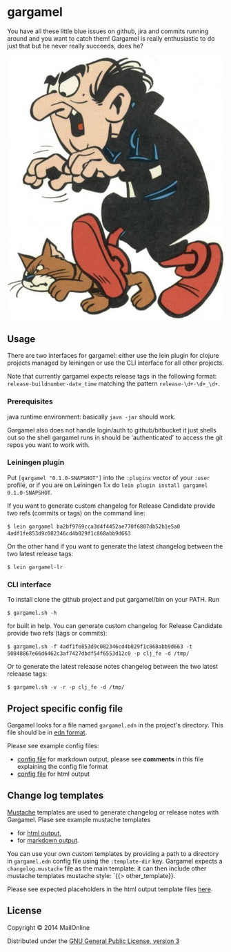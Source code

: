 # gargamel

You have all these little blue issues on github, jira and commits running around and you want to catch them! Gargamel is really enthusiastic to do just that but he never really succeeds, does he?

![alt tag](pics/gargamel.jpg)

## Usage

There are two interfaces for gargamel: either use the lein plugin for clojure projects managed by leiningen or use the CLI interface for all other projects.

Note that currently gargamel expects release tags in the following format: `release-buildnumber-date_time` matching the pattern `release-\d+-\d+_\d+`.

### Prerequisites

java runtime environment: basically `java -jar` should work.

Gargamel also does not handle login/auth to github/bitbucket it just shells out so the shell gargamel runs in should be 'authenticated' to access the git repos you want to work with.

### Leiningen plugin

Put `[gargamel "0.1.0-SNAPSHOT"]` into the `:plugins` vector of your
`:user` profile, or if you are on Leiningen 1.x do `lein plugin install
gargamel 0.1.0-SNAPSHOT`.

If you want to generate custom changelog for Release Candidate provide two refs (commits or tags) on the command line:

    $ lein gargamel ba2bf9769cca3d4f4452ae770f6807db52b1e5a0 4adf1fe853d9c082346cd4b029f1c868abb9d663

On the other hand if you want to generate the latest changelog between the two latest release tags:

    $ lein gargamel-lr

### CLI interface

To install clone the github project and put gargamel/bin on your PATH. Run

    $ gargamel.sh -h

for built in help. You can generate custom changelog for Release Candidate provide two refs (tags or commits):

    $ gargamel.sh -f 4adf1fe853d9c082346cd4b029f1c868abb9d663 -t 50848867e66d6462c3af7427dbdf54f6553d12c0 -p clj_fe -d /tmp/

Or to generate the latest releaase notes changelog between the two latest releaase tags:

    $ gargamel.sh -v -r -p clj_fe -d /tmp/

## Project specific config file

Gargamel looks for a file named `gargamel.edn` in the project's directory. This file should be in [edn format](https://github.com/edn-format/edn).

Please see example config files:
- [config file](gargamel.edn) for markdown output, please see **comments** in this file explaining the config file format
- [config file](gargamel-html.edn) for html output

## Change log templates

[Mustache](http://mustache.github.io/) templates are used to generate changelog or release notes with Gargamel. Plase see example mustache templates
- for [html output](resources),
- for [markdown output](md-templates).

You can use your own custom templates by providing a path to a directory in `gargamel.edn` config file using the `:template-dir` key. Gargamel expects a `changelog.mustache` file as the main template: it can then include other mustache templates mustache style: `{{> other_template}}.

Please see expected placeholders in the html output template files [here](resources).

## License

Copyright © 2014 MailOnline

Distributed under the [GNU General Public License, version 3](http://opensource.org/licenses/GPL-3.0)
